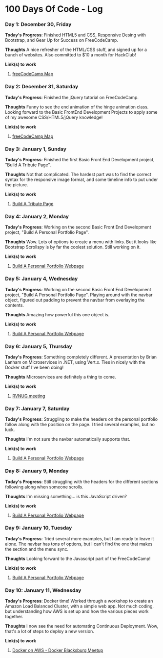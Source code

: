 # 100 Days Of Code - Log

<!--
### Day 0: February 30, 2016 (Example 1)
##### (delete me or comment me out)

**Today's Progress**: Fixed CSS, worked on canvas functionality for the app.

**Thoughts:** I really struggled with CSS, but, overall, I feel like I am slowly getting better at it. Canvas is still new for me, but I managed to figure out some basic functionality.

**Link to work:** [Calculator App](http://www.example.com)

### Day 0: February 30, 2016 (Example 2)
##### (delete me or comment me out)

**Today's Progress**: Fixed CSS, worked on canvas functionality for the app.

**Thoughts**: I really struggled with CSS, but, overall, I feel like I am slowly getting better at it. Canvas is still new for me, but I managed to figure out some basic functionality.

**Link(s) to work**: [Calculator App](http://www.example.com)
-->

### Day 1: December 30, Friday

**Today's Progress**: Finished HTML5 and CSS, Responsive Desing with Bootstrap, and Gear Up for Success on FreeCodeCamp.

**Thoughts** A nice refresher of the HTML/CSS stuff, and signed up for a bunch of websites. Also committed to $10 a month for HackClub!

**Link(s) to work**
1. [freeCodeCamp Map](https://www.freecodecamp.com/map)

### Day 2: December 31, Saturday

**Today's Progress**: Finished the jQuery tutorial on FreeCodeCamp.

**Thoughts** Funny to see the end animation of the hinge animation class. Looking forward to the Basic FrontEnd Development Projects to apply some of my awesome CSS/HTML5/jQuery knowledge!

**Link(s) to work**
1. [freeCodeCamp Map](https://www.freecodecamp.com/map)

### Day 3: January 1, Sunday

**Today's Progress**: Finished the first Basic Front End Development project, "Build A Tribute Page".

**Thoughts** Not that complicated. The hardest part was to find the correct syntax for the responsive image format, and some timeline info to put under the picture.

**Link(s) to work**
1. [Build A Tribute Page](http://codepen.io/ronaldb/full/WRedMR/)

### Day 4: January 2, Monday

**Today's Progress**: Working on the second Basic Front End Development project, "Build A Personal Portfolio Page".

**Thoughts** Wow. Lots of options to create a menu with links. But it looks like Bootstrap Scrollspy is by far the coolest solution. Still working on it.

**Link(s) to work**
1. [Build A Personal Portfolio Webpage](http://codepen.io/ronaldb/full/Xprwjo)

### Day 5: January 4, Wednesday

**Today's Progress**: Working on the second Basic Front End Development project, "Build A Personal Portfolio Page". Playing around with the navbar object, figured out padding to prevent the navbar from overlaying the contents.

**Thoughts** Amazing how powerful this one object is.

**Link(s) to work**
1. [Build A Personal Portfolio Webpage](http://codepen.io/ronaldb/full/Xprwjo)

### Day 6: January 5, Thursday

**Today's Progress**: Something completely different. A presentation by Brian Lanham on Microservices in .NET, using Vert.x. Ties in nicely with the Docker stuff I've been doing!

**Thoughts** Microservices are definitely a thing to come.

**Link(s) to work**
1. [RVNUG meeting](https://www.meetup.com/Roanoke-Valley-NET-User-Group/events/235981892/)

### Day 7: January 7, Saturday

**Today's Progress**: Struggling to make the headers on the personal portfolio follow along with the position on the page. I tried several examples, but no luck.

**Thoughts** I'm not sure the navbar automatically supports that.

**Link(s) to work**
1. [Build A Personal Portfolio Webpage](http://codepen.io/ronaldb/full/Xprwjo)

### Day 8: January 9, Monday

**Today's Progress**: Still struggling with the headers for the different sections following along when someone scrolls.

**Thoughts** I'm missing something... is this JavaScript driven?

**Link(s) to work**
1. [Build A Personal Portfolio Webpage](http://codepen.io/ronaldb/full/Xprwjo)

### Day 9: January 10, Tuesday

**Today's Progress**: Tried several more examples, but I am ready to leave it alone. The navbar has tons of options, but I can't find the one that makes the section and the menu sync.

**Thoughts** Looking forward to the Javascript part of the FreeCodeCamp!

**Link(s) to work**
1. [Build A Personal Portfolio Webpage](http://codepen.io/ronaldb/full/Xprwjo)

### Day 10: January 11, Wednesday

**Today's Progress**: Docker time! Worked through a workshop to create an Amazon Load Balanced Cluster, with a simple web app. Not much coding, but understanding how AWS is set up and how the various pieces work together.

**Thoughts** I now see the need for automating Continuous Deployment. Wow, that's a lot of steps to deploy a new version.

**Link(s) to work**
1. [Docker on AWS - Docker Blacksburg Meetup](https://github.com/DockerBlacksburgMeetup/slides/tree/master/2017-01-11-amazon-ecs/overview)




